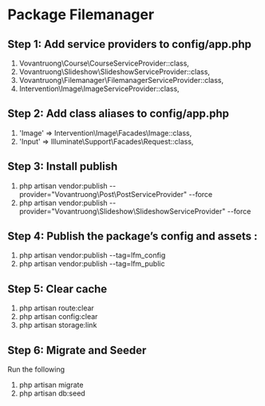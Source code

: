 # Package Filemanager

## Step 1: Add service providers to **config/app.php**

1. Vovantruong\Course\CourseServiceProvider::class,
1. Vovantruong\Slideshow\SlideshowServiceProvider::class,
1. Vovantruong\Filemanager\FilemanagerServiceProvider::class,
1. Intervention\Image\ImageServiceProvider::class,

## Step 2: Add class aliases to **config/app.php**

1. 'Image' => Intervention\Image\Facades\Image::class,
1. 'Input' => Illuminate\Support\Facades\Request::class,

## Step 3: Install publish

1. php artisan vendor:publish --provider="Vovantruong\Post\PostServiceProvider" --force
1. php artisan vendor:publish --provider="Vovantruong\Slideshow\SlideshowServiceProvider" --force




## Step 4: Publish the package’s config and assets :

1. php artisan vendor:publish --tag=lfm_config
1. php artisan vendor:publish --tag=lfm_public

## Step 5: Clear cache
1. php artisan route:clear
1. php artisan config:clear
1. php artisan storage:link

## Step 6: Migrate and Seeder
Run the following
1. php artisan migrate
1. php artisan db:seed
